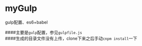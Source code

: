 # myGulp
gulp配置、es6+babel

####主要是`gulp`配置，参见`gulpfile.js`
<br>
####生成的目录文件没有上传，clone下来之后手动`cnpm install`一下
